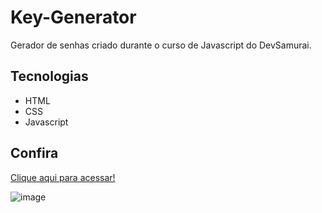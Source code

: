 # Key-Generator
Gerador de senhas criado durante o curso de Javascript do DevSamurai.

## Tecnologias
<ul>
<li> HTML </li>
<li> CSS </li>
<li> Javascript </li>
</ul>

## Confira
<a href="https://paulabelmiro.github.io/Key-Generator/" target="_blank">Clique aqui para acessar!</a>

![image](https://user-images.githubusercontent.com/103264615/214681344-09c29955-e4aa-48e3-a68a-06bd2a929d08.png)

